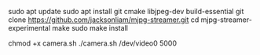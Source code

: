 sudo apt update
sudo apt install git cmake libjpeg-dev build-essential
git clone https://github.com/jacksonliam/mjpg-streamer.git
cd mjpg-streamer-experimental
make
sudo make install


chmod +x camera.sh
./camera.sh /dev/video0 5000